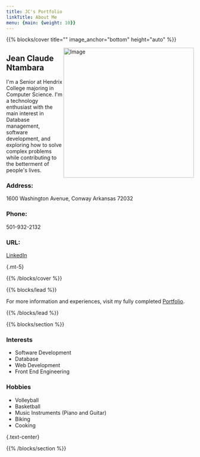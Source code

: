```yaml
---
title: JC's Portfolio
linkTitle: About Me
menu: {main: {weight: 10}}
---
```


{{% blocks/cover title="" image_anchor="bottom" height="auto" %}}

<img src="/background.jpg" alt="Image" align="right" width="350">

## Jean Claude Ntambara
I'm a Senior at Hendrix College majoring in Computer Science. 
I'm a technology enthusiast with the main interest in Database management, software development, and exploring how to solve complex problems while contributing to the betterment of people's lives.

### **Address:**

1600 Washington Avenue, Conway Arkansas 72032

### **Phone:**

501-932-2132

### **URL:**

[LinkedIn](https://www.linkedin.com/in/jean-claude-ntambara-076651142/)

{.mt-5}

{{% /blocks/cover %}}

{{% blocks/lead %}}

For more information and experiences, visit my fully completed [Portfolio](https://jcntambara15.github.io/jeckyll-al-folio-demo/).

{{% /blocks/lead %}}

{{% blocks/section %}}

<!-- <img src="/background.jpg" alt="Image" align="right" width="300"> -->

### **Interests**

* Software Development
* Database
* Web Development
* Front End Engineering

### **Hobbies**

* Volleyball
* Basketball
* Music Instruments (Piano and Guitar)
* Biking
* Cooking

<!-- ![Profile](/background.jpg) -->

{.text-center}

{{% /blocks/section %}}